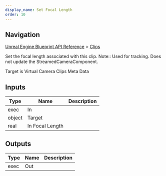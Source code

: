 ```yaml
---
display_name: Set Focal Length
order: 10
---
```

## Navigation

[Unreal Engine Blueprint API Reference](https://dev.epicgames.com/documentation/en-us/unreal-engine/BlueprintAPI) > [Clips](https://dev.epicgames.com/documentation/en-us/unreal-engine/BlueprintAPI/Clips)

Set the focal length associated with this clip.
Note:: Used for tracking. Does not update the StreamedCameraComponent.

Target is Virtual Camera Clips Meta Data

## Inputs

| Type | Name | Description |
| --- | --- | --- |
| exec | In |  |
| object | Target |  |
| real | In Focal Length |  |

## Outputs

| Type | Name | Description |
| --- | --- | --- |
| exec | Out |  |
